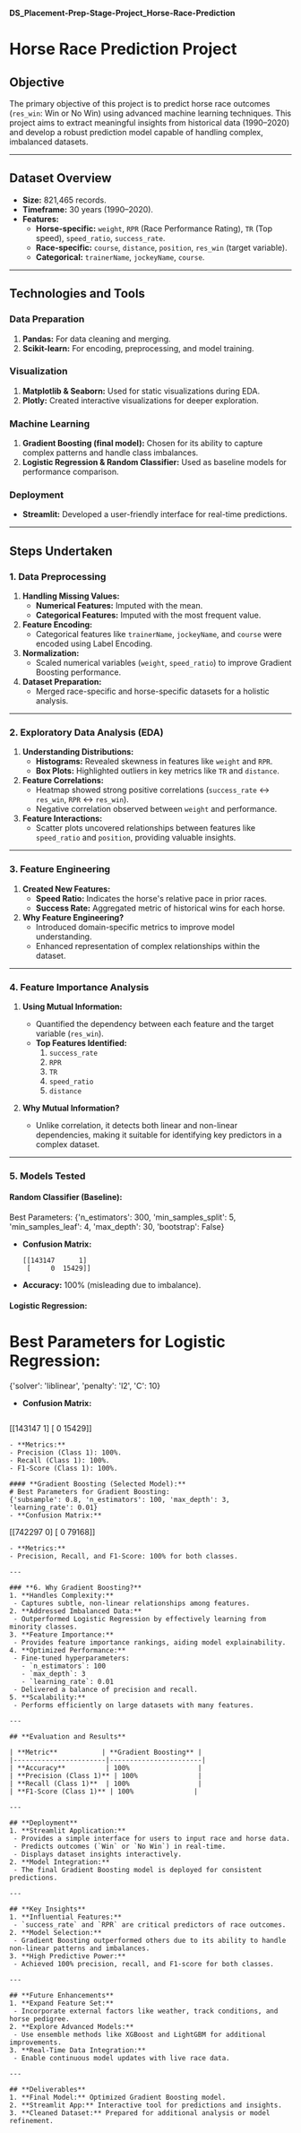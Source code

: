 **DS_Placement-Prep-Stage-Project_Horse-Race-Prediction**

# Horse Race Prediction Project

## **Objective**
The primary objective of this project is to predict horse race outcomes (`res_win`: Win or No Win) using advanced machine learning techniques. This project aims to extract meaningful insights from historical data (1990–2020) and develop a robust prediction model capable of handling complex, imbalanced datasets.

---

## **Dataset Overview**
- **Size:** 821,465 records.
- **Timeframe:** 30 years (1990–2020).
- **Features:**
  - **Horse-specific:** `weight`, `RPR` (Race Performance Rating), `TR` (Top speed), `speed_ratio`, `success_rate`.
  - **Race-specific:** `course`, `distance`, `position`, `res_win` (target variable).
  - **Categorical:** `trainerName`, `jockeyName`, `course`.

---

## **Technologies and Tools**
### **Data Preparation**
1. **Pandas:** For data cleaning and merging.
2. **Scikit-learn:** For encoding, preprocessing, and model training.

### **Visualization**
1. **Matplotlib & Seaborn:** Used for static visualizations during EDA.
2. **Plotly:** Created interactive visualizations for deeper exploration.

### **Machine Learning**
1. **Gradient Boosting (final model):** Chosen for its ability to capture complex patterns and handle class imbalances.
2. **Logistic Regression & Random Classifier:** Used as baseline models for performance comparison.

### **Deployment**
- **Streamlit:** Developed a user-friendly interface for real-time predictions.

---

## **Steps Undertaken**

### **1. Data Preprocessing**
1. **Handling Missing Values:**
   - **Numerical Features:** Imputed with the mean.
   - **Categorical Features:** Imputed with the most frequent value.
2. **Feature Encoding:**
   - Categorical features like `trainerName`, `jockeyName`, and `course` were encoded using Label Encoding.
3. **Normalization:**
   - Scaled numerical variables (`weight`, `speed_ratio`) to improve Gradient Boosting performance.
4. **Dataset Preparation:**
   - Merged race-specific and horse-specific datasets for a holistic analysis.

---

### **2. Exploratory Data Analysis (EDA)**
1. **Understanding Distributions:**
   - **Histograms:** Revealed skewness in features like `weight` and `RPR`.
   - **Box Plots:** Highlighted outliers in key metrics like `TR` and `distance`.
2. **Feature Correlations:**
   - Heatmap showed strong positive correlations (`success_rate` ↔ `res_win`, `RPR` ↔ `res_win`).
   - Negative correlation observed between `weight` and performance.
3. **Feature Interactions:**
   - Scatter plots uncovered relationships between features like `speed_ratio` and `position`, providing valuable insights.

---

### **3. Feature Engineering**
1. **Created New Features:**
   - **Speed Ratio:** Indicates the horse's relative pace in prior races.
   - **Success Rate:** Aggregated metric of historical wins for each horse.
2. **Why Feature Engineering?**
   - Introduced domain-specific metrics to improve model understanding.
   - Enhanced representation of complex relationships within the dataset.

---

### **4. Feature Importance Analysis**
1. **Using Mutual Information:**
   - Quantified the dependency between each feature and the target variable (`res_win`).
   - **Top Features Identified:**
     1. `success_rate`
     2. `RPR`
     3. `TR`
     4. `speed_ratio`
     5. `distance`

2. **Why Mutual Information?**
   - Unlike correlation, it detects both linear and non-linear dependencies, making it suitable for identifying key predictors in a complex dataset.

---

### **5. Models Tested**

#### **Random Classifier (Baseline):**
 Best Parameters: {'n_estimators': 300, 'min_samples_split': 5, 'min_samples_leaf': 4, 'max_depth': 30, 'bootstrap': False}
- **Confusion Matrix:**
  ```
  [[143147      1]
   [     0  15429]]
  ```
- **Accuracy:** 100% (misleading due to imbalance).

#### **Logistic Regression:**
# Best Parameters for Logistic Regression:
 {'solver': 'liblinear', 'penalty': 'l2', 'C': 10}
- **Confusion Matrix:**
  ```
 [[143147      1]
   [     0  15429]]
  ```
- **Metrics:**
  - Precision (Class 1): 100%.
  - Recall (Class 1): 100%.
  - F1-Score (Class 1): 100%.

#### **Gradient Boosting (Selected Model):**
# Best Parameters for Gradient Boosting:
 {'subsample': 0.8, 'n_estimators': 100, 'max_depth': 3, 'learning_rate': 0.01}
- **Confusion Matrix:**
  ```
  [[742297      0]
   [     0  79168]]
  ```
- **Metrics:**
  - Precision, Recall, and F1-Score: 100% for both classes.

---

### **6. Why Gradient Boosting?**
1. **Handles Complexity:**
   - Captures subtle, non-linear relationships among features.
2. **Addressed Imbalanced Data:**
   - Outperformed Logistic Regression by effectively learning from minority classes.
3. **Feature Importance:**
   - Provides feature importance rankings, aiding model explainability.
4. **Optimized Performance:**
   - Fine-tuned hyperparameters:
     - `n_estimators`: 100
     - `max_depth`: 3
     - `learning_rate`: 0.01
   - Delivered a balance of precision and recall.
5. **Scalability:**
   - Performs efficiently on large datasets with many features.

---

## **Evaluation and Results**

| **Metric**           | **Gradient Boosting** |
|-----------------------|-----------------------|
| **Accuracy**          | 100%                 |
| **Precision (Class 1)** | 100%               |
| **Recall (Class 1)**  | 100%                 |
| **F1-Score (Class 1)** | 100%               |

---

## **Deployment**
1. **Streamlit Application:**
   - Provides a simple interface for users to input race and horse data.
   - Predicts outcomes (`Win` or `No Win`) in real-time.
   - Displays dataset insights interactively.
2. **Model Integration:**
   - The final Gradient Boosting model is deployed for consistent predictions.

---

## **Key Insights**
1. **Influential Features:**
   - `success_rate` and `RPR` are critical predictors of race outcomes.
2. **Model Selection:**
   - Gradient Boosting outperformed others due to its ability to handle non-linear patterns and imbalances.
3. **High Predictive Power:**
   - Achieved 100% precision, recall, and F1-score for both classes.

---

## **Future Enhancements**
1. **Expand Feature Set:**
   - Incorporate external factors like weather, track conditions, and horse pedigree.
2. **Explore Advanced Models:**
   - Use ensemble methods like XGBoost and LightGBM for additional improvements.
3. **Real-Time Data Integration:**
   - Enable continuous model updates with live race data.

---

## **Deliverables**
1. **Final Model:** Optimized Gradient Boosting model.
2. **Streamlit App:** Interactive tool for predictions and insights.
3. **Cleaned Dataset:** Prepared for additional analysis or model refinement.
